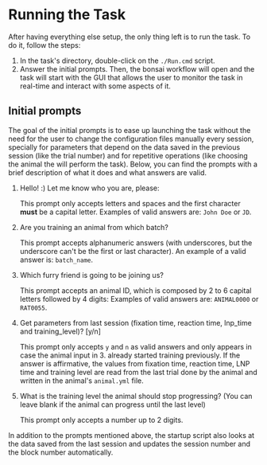 # Running the Task

After having everything else setup, the only thing left is to run the task. To do it, follow the steps:
1. In the task's directory, double-click on the `./Run.cmd` script.
2. Answer the initial prompts. Then, the bonsai workflow will open and the task will start with the GUI that allows the user to monitor the task in real-time and interact with some aspects of it.

## Initial prompts

The goal of the initial prompts is to ease up launching the task without the need for the user to change the configuration files manually every session, specially for parameters that depend on the data saved in the previous session (like the trial number) and for repetitive operations (like choosing the animal the will perform the task). Below, you can find the prompts with a brief description of what it does and what answers are valid.

1. Hello! :) Let me know who you are, please: 
    
    This prompt only accepts letters and spaces and the first character **must** be a capital letter. Examples of valid answers are: `John Doe` or `JD`.

2. Are you training an animal from which batch?

    This prompt accepts alphanumeric answers (with underscores, but the underscore can't be the first or last character). An example of a valid answer is: `batch_name`. 

3. Which furry friend is going to be joining us?

    This prompt accepts an animal ID, which is composed by 2 to 6 capital letters followed by 4 digits: Examples of valid answers are: `ANIMAL0000` or `RAT0055`.

4. Get parameters from last session (fixation time, reaction time, lnp_time and training_level)? [y/n]

    This prompt only accepts `y` and `n` as valid answers and only appears in case the animal input in 3. already started training previously. If the answer is affirmative, the values from fixation time, reaction time, LNP time and training level are read from the last trial done by the animal and written in the animal's `animal.yml` file.

5. What is the training level the animal should stop progressing? (You can leave blank if the animal can progress until the last level)

    This prompt only accepts a number up to 2 digits.

In addition to the prompts mentioned above, the startup script also looks at the data saved from the last session and updates the session number and the block number automatically.
